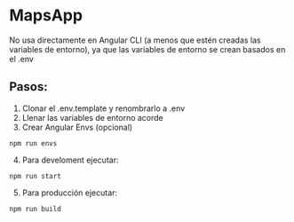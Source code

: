 # MapsApp
No usa directamente en Angular CLI (a menos que estén creadas las variables de entorno),
ya que las variables de entorno se crean basados en el .env

## Pasos:
1. Clonar el .env.template y renombrarlo a .env
2. Llenar las variables de entorno acorde
3. Crear Angular Envs (opcional)

```
npm run envs
```

4. Para develoment ejecutar: 
```
npm run start
```

5. Para producción ejecutar:
```
npm run build
```

